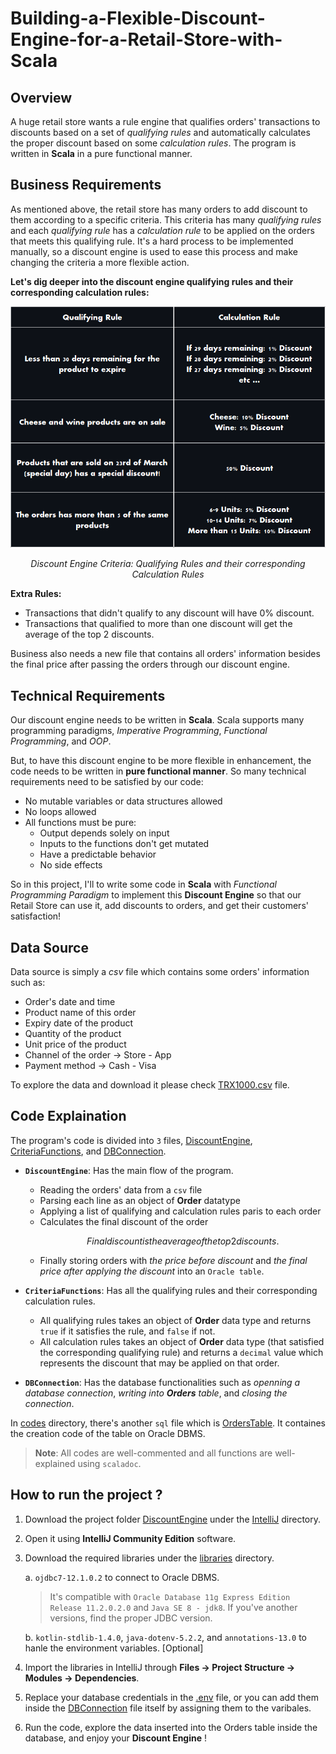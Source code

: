 # Building-a-Flexible-Discount-Engine-for-a-Retail-Store-with-Scala

## Overview ##

A huge retail store wants a rule engine that qualifies orders' transactions to discounts based on a set of *qualifying rules* and automatically calculates the proper discount based on some *calculation rules*. The program is written in __Scala__ in a pure functional manner.

## Business Requirements ##

As mentioned above, the retail store has many orders to add discount  to them according to a specific criteria. This criteria has many *qualifying rules* and each *qualifying rule* has a *calculation rule* to be applied on the orders that meets this qualifying rule. It's a hard process to be implemented manually, so a discount engine is used to ease this process and make changing the criteria a more flexible action.

__Let's dig deeper into the discount engine qualifying rules and their corresponding calculation rules:__
<div align="center">
  <img src="images/Discount Criteria.png" alt="Image">
  <p><em>Discount Engine Criteria: Qualifying Rules and their corresponding Calculation Rules</em></p>
</div>

__Extra Rules:__

* Transactions that didn't qualify to any discount will have 0% discount.
* Transactions that qualified to more than one discount will get the average of the top 2 discounts.

Business also needs a new file that contains all orders' information besides the final price after passing the orders through our discount engine.

## Technical Requirements ##

Our discount engine needs to be written in __Scala__. Scala supports many programming paradigms, *Imperative Programming*, *Functional Programming*, and *OOP*.

But, to have this discount engine to be more flexible in enhancement, the code needs to be written in __pure functional manner__. So many technical requirements need to be satisfied by our code:

* No mutable variables or data structures allowed
* No loops allowed
* All functions must be pure:
    * Output depends solely on input
    * Inputs to the functions don't get mutated
    * Have a predictable behavior
    * No side effects

So in this project, I'll to write some code in __Scala__ with *Functional Programming Paradigm* to implement this __Discount Engine__ so that our Retail Store can use it, add discounts to orders, and get their customers' satisfaction!

## Data Source ##

Data source is simply a *csv* file which contains some orders' information such as:
* Order's date and time
* Product name of this order
* Expiry date of the product
* Quantity of the product
* Unit price of the product
* Channel of the order &rarr; Store - App
* Payment method &rarr; Cash - Visa

To explore the data and download it please check [TRX1000.csv](data/TRX1000.csv) file.

## Code Explaination ##

The program's code is divided into `3` files, [DiscountEngine](codes/DiscountEngine.scala), [CriteriaFunctions](codes/CriteriaFunctions.scala), and [DBConnection](codes/DBConnection.scala).

* __`DiscountEngine`__: Has the main flow of the program.
    * Reading the orders' data from a `csv` file
    * Parsing each line as an object of __Order__ datatype
    * Applying a list of qualifying and calculation rules paris to each order
    * Calculates the final discount of the order
        ```math
        Final discount is the average of the top 2 discounts.
        ```
    * Finally storing orders with *the price before discount* and *the final price after applying the discount* into an `Oracle table`.

* __`CriteriaFunctions`__: Has all the qualifying rules and their corresponding calculation rules.
    * All qualifying rules takes an object of __Order__ data type and returns `true` if it satisfies the rule, and `false` if not.
    * All calculation rules takes an object of __Order__ data type (that satisfied the corresponding qualifying rule) and returns a `decimal` value which represents the discount that may be applied on that order.

* __`DBConnection`__: Has the database functionalities such as *openning a database connection*, *writing into __Orders__ table*, and *closing the connection*.

In [codes](codes/) directory, there's another `sql` file which is [OrdersTable](codes/OrdersTable.sql). It containes the creation code of the table on Oracle DBMS.

> __Note__: All codes are well-commented and all functions are well-explained using `scaladoc`.

## How to run the project ? ##

1. Download the project folder [DiscountEngine](IntelliJ/DiscountEngine/) under the [IntelliJ](IntelliJ/) directory.

2. Open it using __IntelliJ Community Edition__ software.

3. Download the required libraries under the [libraries](libraries/) directory.

    a. `ojdbc7-12.1.0.2` to connect to Oracle DBMS.
        
    > It's compatible with `Oracle Database 11g Express Edition Release 11.2.0.2.0` and `Java SE 8 - jdk8`. If you've another versions, find the proper JDBC version.

    b. `kotlin-stdlib-1.4.0`, `java-dotenv-5.2.2`, and `annotations-13.0` to hanle the environment variables. [Optional]

4. Import the libraries in IntelliJ through __Files &rarr; Project Structure &rarr; Modules &rarr; Dependencies__.

5. Replace your database credentials in the [.env](IntelliJ/DiscountEngine/src/main/scala/.env) file, or you can add them inside the [DBConnection](codes/DBConnection.scala) file itself by assigning them to the varibales.

6. Run the code, explore the data inserted into the Orders table inside the database, and enjoy your __Discount Engine__ !